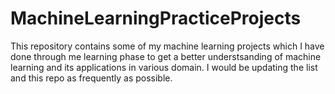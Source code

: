 # MachineLearningPracticeProjects
This repository contains some of my machine learning projects which I have done through me learning phase to get a better understsanding of machine learning and its applications in various domain.
I would be updating the list and this repo as frequently as possible.
